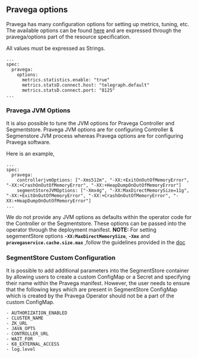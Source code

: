 ## Pravega options

Pravega has many configuration options for setting up metrics, tuning, etc. The available options can be found [here](https://github.com/pravega/pravega/blob/master/config/config.properties) and are expressed through the pravega/options part of the resource specification.

All values must be expressed as Strings.

```
...
spec:
  pravega:
    options:
      metrics.statistics.enable: "true"
      metrics.statsD.connect.host: "telegraph.default"
      metrics.statsD.connect.port: "8125"
...
```
### Pravega JVM Options

It is also possible to tune the JVM options for Pravega Controller and Segmentstore. Pravega JVM options are for configuring Controller & Segmenstore JVM process whereas Pravega options are for configuring Pravega software.

Here is an example,
```
...
spec:
  pravega:
    controllerjvmOptions: ["-Xms512m", "-XX:+ExitOnOutOfMemoryError", "-XX:+CrashOnOutOfMemoryError", "-XX:+HeapDumpOnOutOfMemoryError"]
    segmentStoreJVMOptions: ["-Xmx4g", "-XX:MaxDirectMemorySize=11g", "-XX:+ExitOnOutOfMemoryError", "-XX:+CrashOnOutOfMemoryError", "-XX:+HeapDumpOnOutOfMemoryError"]
...
```
We do not provide any JVM options as defaults within the operator code for the Controller or the Segmentstore. These options can be passed into the operator through the deployment manifest. 
**NOTE:** For setting segementStore options **`-XX:MaxDirectMemorySize`**, **`-Xmx`** and **`pravegaservice.cache.size.max`** ,follow the guidelines provided in the [doc](https://github.com/pravega/pravega/blob/master/documentation/src/docs/admin-guide/segmentstore-memory.md)

### SegmentStore Custom Configuration

It is possible to add additional parameters into the SegmentStore container by allowing users to create a custom ConfigMap or a Secret and specifying their name within the Pravega manifest. However, the user needs to ensure that the following keys which are present in SegmentStore ConfigMap which is created by the Pravega Operator should not be a part of the custom ConfigMap.

```
- AUTHORIZATION_ENABLED
- CLUSTER_NAME
- ZK_URL
- JAVA_OPTS
- CONTROLLER_URL
- WAIT_FOR
- K8_EXTERNAL_ACCESS
- log.level
```
